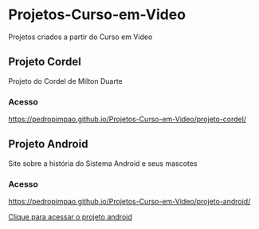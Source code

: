 # Projetos-Curso-em-Video
 Projetos criados a partir do Curso em Video

## Projeto Cordel
 Projeto do Cordel de Milton Duarte

### Acesso
 https://pedropimpao.github.io/Projetos-Curso-em-Video/projeto-cordel/

## Projeto Android
 Site sobre a história do Sistema Android e seus mascotes

### Acesso
 https://pedropimpao.github.io/Projetos-Curso-em-Video/projeto-android/

 <a href="https://pedropimpao.github.io/Projetos-Curso-em-Video/projeto-android/">Clique para acessar o projeto android